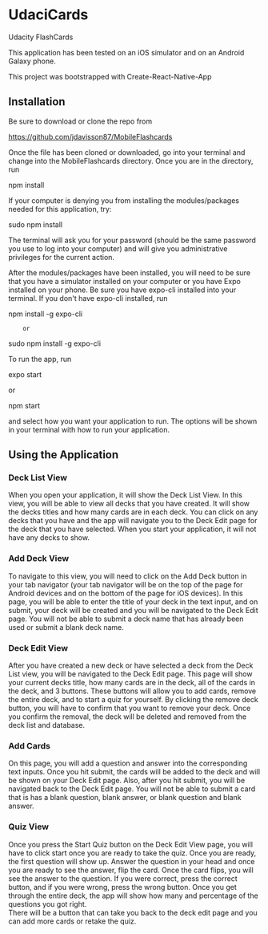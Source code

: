 # UdaciCards

Udacity FlashCards

This application has been tested on an iOS simulator and on an Android Galaxy
phone.  

This project was bootstrapped with Create-React-Native-App

## Installation

Be sure to download or clone the repo from

https://github.com/jdavisson87/MobileFlashcards

Once the file has been cloned or downloaded, go into your terminal and change
into the MobileFlashcards directory.  Once you are in the directory, run

npm install

If your computer is denying you from installing the modules/packages needed for this
application, try:

sudo npm install

The terminal will ask you for your password (should be the same password you
use to log into your computer) and will give you administrative privileges for
the current action.  

After the modules/packages have been installed, you will need to be sure that
you have a simulator installed on your computer or you have Expo installed on
your phone.  Be sure you have expo-cli installed into your terminal.  If you don't
have expo-cli installed, run

npm install -g expo-cli

        or

sudo npm install -g expo-cli

To run the app, run

expo start

   or

npm start

and select how you want your application to run.  The options will be shown in
your terminal with how to run your application.

## Using the Application

### Deck List View

When you open your application, it will show the Deck List View.  In this view,
you will be able to view all decks that you have created.  It will show the
decks titles and how many cards are in each deck.  You can click on any decks
that you have and the app will navigate you to the Deck Edit page for the deck
that you have selected.  When you start your application, it will not have any
decks to show.  

### Add Deck View

To navigate to this view, you will need to click on the Add Deck button in your
tab navigator (your tab navigator will be on the top of the page for Android
devices and on the bottom of the page for iOS devices).  In this page, you will
be able to enter the title of your deck in the text input, and on submit, your
deck will be created and you will be navigated to the Deck Edit page.  You will
not be able to submit a deck name that has already been used or submit a blank
deck name.

### Deck Edit View

After you have created a new deck or have selected a deck from the Deck List
view, you will be navigated to the Deck Edit page.  This page will show your
current decks title, how many cards are in the deck, all of the cards in the deck,
and 3 buttons.  These buttons will allow you to add cards, remove the entire deck,
and to start a quiz for yourself.  By clicking the remove deck button, you will
have to confirm that you want to remove your deck.  Once you confirm the removal,
the deck will be deleted and removed from the deck list and database.

### Add Cards

On this page, you will add a question and answer into the corresponding text
inputs.  Once you hit submit, the cards will be added to the deck and will be
shown on your Deck Edit page.  Also, after you hit submit, you will be navigated
back to the Deck Edit page.  You will not be able to submit a card that is
has a blank question, blank answer, or blank question and blank answer.

### Quiz View

Once you press the Start Quiz button on the Deck Edit View page, you will have
to click start once you are ready to take the quiz.  Once you are ready, the
first question will show up.  Answer the question in your head and once you are
ready to see the answer, flip the card.  Once the card flips, you will see the
answer to the question.  If you were correct, press the correct button, and if
you were wrong, press the wrong button.  Once you get through the entire deck,
the app will show how many and percentage of the questions you got right.  
There will be a button that can take you back to the deck edit page and you can
add more cards or retake the quiz.  
